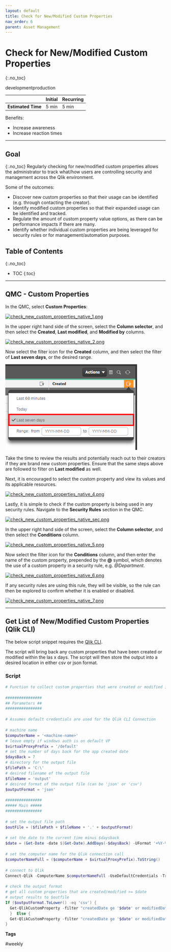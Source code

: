 ```yaml
---
layout: default
title: Check for New/Modified Custom Properties
nav_order: 6
parent: Asset Management
---
```


# Check for New/Modified Custom Properties <i class="fas fa-dolly-flatbed fa-xs" title="Shipped | Native Capability"></i> <i class="fas fa-file-code fa-xs" title="API | Requires Script"></i>
{:.no_toc}

<span class="label dev">development</span><span class="label prod">production</span>

|                                  		                      | Initial   | Recurring  |
|-----------------------------------------------------------|-----------|------------|
| <i class="far fa-clock fa-sm"></i> **Estimated Time**     | 5 min     | 5 min      |

Benefits:

  - Increase awareness
  - Increase reaction times
  
-------------------------

## Goal
{:.no_toc}
Regularly checking for new/modified custom properties allows the administrator to track what/how users are controlling security and management across the Qlik environment.

Some of the outcomes:
  - Discover new custom properties so that their usage can be identified (e.g. through contacting the creator).
  - Identify modified custom properties so that their expanded usage can be identified and tracked.
  - Regulate the amount of custom property value options, as there can be performance impacts if there are many.
  - Identify whether individual custom properties are being leveraged for security rules or for management/automation purposes.

## Table of Contents
{:.no_toc}

* TOC
{:toc}
-------------------------

## QMC - Custom Properties <i class="fas fa-dolly-flatbed fa-xs" title="Shipped | Native Capability"></i>

In the QMC, select **Custom Properties**:

[![check_new_custom_properties_native_1.png](images/check_new_custom_properties_native_1.png)](https://raw.githubusercontent.com/qs-admin-guide/qs-admin-guide/master/docs/asset_management/apps/images/check_new_custom_properties_native_1.png)

In the upper right hand side of the screen, select the **Column selector**, and then select the **Created**, **Last modified**, and **Modified by** columns.

[![check_new_custom_properties_native_2.png](images/check_new_custom_properties_native_2.png)](https://raw.githubusercontent.com/qs-admin-guide/qs-admin-guide/master/docs/asset_management/apps/images/check_new_custom_properties_native_2.png)

Now select the filter icon for the **Created** column, and then select the filter of **Last seven days**, or the desired range.

[![check_new_custom_properties_native_3.png](images/check_new_custom_properties_native_3.png)](https://raw.githubusercontent.com/qs-admin-guide/qs-admin-guide/master/docs/asset_management/apps/images/check_new_custom_properties_native_3.png)

Take the time to review the results and potentially reach out to their creators if they are brand new custom properties. Ensure that the same steps above are followed to filter on **Last modified** as well.

Next, it is encouraged to select the custom property and view its values and its applicable resources.

[![check_new_custom_properties_native_4.png](images/check_new_custom_properties_native_4.png)](https://raw.githubusercontent.com/qs-admin-guide/qs-admin-guide/master/docs/asset_management/apps/images/check_new_custom_properties_native_4.png)

Lastly, it is simple to check if the custom property is being used in any security rules. Navigate to the **Security Rules** section in the QMC.

[![check_new_custom_properties_native_sec.png](images/check_new_custom_properties_native_sec.png)](https://raw.githubusercontent.com/qs-admin-guide/qs-admin-guide/master/docs/asset_management/apps/images/check_new_custom_properties_native_sec.png)

In the upper right hand side of the screen, select the **Column selector**, and then select the **Conditions** column.

[![check_new_custom_properties_native_5.png](images/check_new_custom_properties_native_5.png)](https://raw.githubusercontent.com/qs-admin-guide/qs-admin-guide/master/docs/asset_management/apps/images/check_new_custom_properties_native_5.png)

Now select the filter icon for the **Conditions** column, and then enter the name of the custom property, prepended by the **@** symbol, which denotes the use of a custom property in a security rule, e.g. _@Department_.

[![check_new_custom_properties_native_6.png](images/check_new_custom_properties_native_6.png)](https://raw.githubusercontent.com/qs-admin-guide/qs-admin-guide/master/docs/asset_management/apps/images/check_new_custom_properties_native_6.png)

If any security rules are using this rule, they will be visible, so the rule can then be explored to confirm whether it is enabled or disabled.

[![check_new_custom_properties_native_7.png](images/check_new_custom_properties_native_7.png)](https://raw.githubusercontent.com/qs-admin-guide/qs-admin-guide/master/docs/asset_management/apps/images/check_new_custom_properties_native_7.png)

-------------------------

## Get List of New/Modified Custom Properties (Qlik CLI) <i class="fas fa-file-code fa-xs" title="API | Requires Script"></i>

The below script snippet requires the [Qlik CLI](../../tooling/qlik_cli.md).

The script will bring back any custom properties that have been created or modified within the las x days. The script will then store the output into a desired location in either csv or json format.

### Script
```powershell
# Function to collect custom properties that were created or modified in the last x days

################
## Parameters ##
################

# Assumes default credentials are used for the Qlik CLI Connection

# machine name
$computerName = '<machine-name>'
# leave empty if windows auth is on default VP
$virtualProxyPrefix = '/default'
# set the number of days back for the app created date
$daysBack = 7
# directory for the output file
$filePath = 'C:\'
# desired filename of the output file
$fileName = 'output'
# desired format of the output file (can be 'json' or 'csv')
$outputFormat = 'json'

################
##### Main #####
################

# set the output file path
$outFile = ($filePath + $fileName + '.' + $outputFormat)

# set the date to the current time minus $daysback
$date = (Get-Date -date $(Get-Date).AddDays(-$daysBack) -UFormat '+%Y-%m-%dT%H:%M:%S.000Z').ToString()

# set the computer name for the Qlik connection call
$computerNameFull = ($computerName + $virtualProxyPrefix).ToString()

# connect to Qlik
Connect-Qlik -ComputerName $computerNameFull -UseDefaultCredentials -TrustAllCerts

# check the output format
# get all custom properties that are created/modified >= $date
# output results to $outfile
If ($outputFormat.ToLower() -eq 'csv') {
  Get-QlikCustomProperty -filter "createdDate ge '$date' or modifiedDate ge '$date'" -full | ConvertTo-Csv -NoTypeInformation | Set-Content $outFile
  }  Else {
  Get-QlikCustomProperty -filter "createdDate ge '$date' or modifiedDate ge '$date'" -full | ConvertTo-Json | Set-Content $outFile
}
```

**Tags**

#weekly
